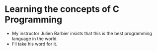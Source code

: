 # Learning the concepts of C Programming 

* My instructor Julien Barbier insists that this is the best programming language in the world.
* I'll take his word for it.
